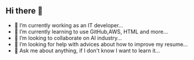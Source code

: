 ## Hi there 👋
- 🔭 I’m currently working as an IT developer...
- 🌱 I’m currently learning to use GitHub,AWS, HTML and more...
- 👯 I’m looking to collaborate on AI industry...
- 🤔 I’m looking for help with advices about how to improve my resume...
- 💬 Ask me about anything, if I don't know I want to learn it...
  
<!--
**osgusbt/osgusbt** is a ✨ _special_ ✨ repository because its `README.md` (this file) appears on your GitHub profile.

Here are some ideas to get you started:

- 🔭 I’m currently working as an IT developer...
- 🌱 I’m currently learning to use GitHub,AWS, HTML and more...
- 👯 I’m looking to collaborate on AI industry...
- 🤔 I’m looking for help with advices about how to improve my resume...
- 💬 Ask me about anything, if I don't know I want to learn it...
- 📫 How to reach me: oscar_bielma@outlook.com ...
-->
